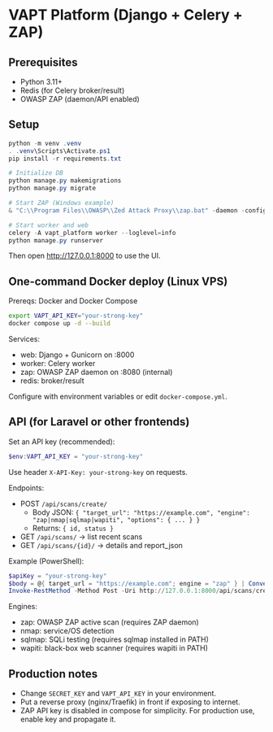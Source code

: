 # VAPT Platform (Django + Celery + ZAP)

## Prerequisites
- Python 3.11+
- Redis (for Celery broker/result)
- OWASP ZAP (daemon/API enabled)

## Setup
```powershell
python -m venv .venv
. .venv\Scripts\Activate.ps1
pip install -r requirements.txt

# Initialize DB
python manage.py makemigrations
python manage.py migrate

# Start ZAP (Windows example)
& "C:\\Program Files\\OWASP\\Zed Attack Proxy\\zap.bat" -daemon -config api.disablekey=true

# Start worker and web
celery -A vapt_platform worker --loglevel=info
python manage.py runserver
```

Then open http://127.0.0.1:8000 to use the UI.

## One-command Docker deploy (Linux VPS)

Prereqs: Docker and Docker Compose

```bash
export VAPT_API_KEY="your-strong-key"
docker compose up -d --build
```

Services:
- web: Django + Gunicorn on :8000
- worker: Celery worker
- zap: OWASP ZAP daemon on :8080 (internal)
- redis: broker/result

Configure with environment variables or edit `docker-compose.yml`.

## API (for Laravel or other frontends)

Set an API key (recommended):
```powershell
$env:VAPT_API_KEY = "your-strong-key"
```

Use header `X-API-Key: your-strong-key` on requests.

Endpoints:
- POST `/api/scans/create/`
  - Body JSON: `{ "target_url": "https://example.com", "engine": "zap|nmap|sqlmap|wapiti", "options": { ... } }`
  - Returns: `{ id, status }`
- GET `/api/scans/` → list recent scans
- GET `/api/scans/{id}/` → details and report_json

Example (PowerShell):
```powershell
$apiKey = "your-strong-key"
$body = @{ target_url = "https://example.com"; engine = "zap" } | ConvertTo-Json
Invoke-RestMethod -Method Post -Uri http://127.0.0.1:8000/api/scans/create/ -Headers @{"X-API-Key"=$apiKey} -Body $body -ContentType 'application/json'
```

Engines:
- zap: OWASP ZAP active scan (requires ZAP daemon)
- nmap: service/OS detection
- sqlmap: SQLi testing (requires sqlmap installed in PATH)
- wapiti: black-box web scanner (requires wapiti in PATH)

## Production notes
- Change `SECRET_KEY` and `VAPT_API_KEY` in your environment.
- Put a reverse proxy (nginx/Traefik) in front if exposing to internet.
- ZAP API key is disabled in compose for simplicity. For production use, enable key and propagate it.


